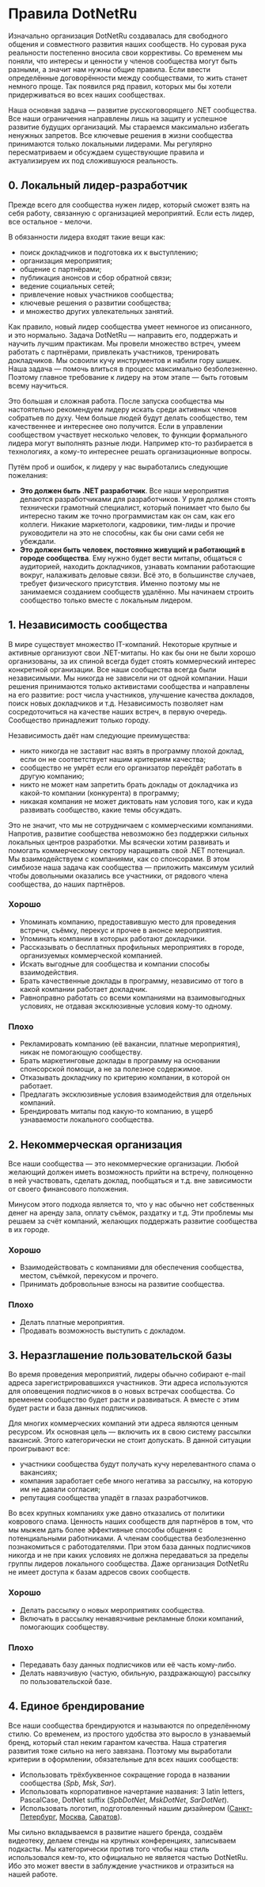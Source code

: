 # Правила DotNetRu

Изначально организация DotNetRu создавалась для свободного общения и совместного развития наших сообществ. Но суровая рука реальности постепенно вносила свои коррективы. Со временем мы поняли, что интересы и ценности у членов сообщества могут быть разными, а значит нам нужны общие правила. Если ввести определённые договорённости между сообществами, то жить станет немного проще. Так появился ряд правил, которых мы бы хотели придерживаться во всех наших сообществах.

Наша основная задача — развитие русскоговорящего .NET сообщества. Все наши ограничения направлены лишь на защиту и успешное развитие будущих организаций. Мы стараемся максимально избегать ненужных запретов. Все ключевые решения в жизни сообщества принимаются только локальными лидерами. Мы регулярно пересматриваем и обсуждаем существующие правила и актуализируем их под сложившуюся реальность.

## 0. Локальный лидер-разработчик

Прежде всего для сообщества нужен лидер, который сможет взять на себя работу, связанную с организацией мероприятий. Если есть лидер, все остальное - мелочи.

В обязанности лидера входят такие вещи как:

- поиск докладчиков и подготовка их к выступлению;
- организация мероприятия;
- общение с партнёрами;
- публикация анонсов и сбор обратной связи;
- ведение социальных сетей;
- привлечение новых участников сообщества;
- ключевые решения о развитии сообщества;
- и множество других увлекательных занятий.

Как правило, новый лидер сообщества умеет немногое из описанного, и это нормально. Задача DotNetRu — направить его, поддержать и научить лучшим практикам. Мы провели множество встреч, умеем работать с партнёрами, привлекать участников, тренировать докладчиков. Мы освоили кучу инструментов и набили гору шишек. Наша задача — помочь влиться в процесс максимально безболезненно. Поэтому главное требование к лидеру на этом этапе — быть готовым всему научиться.

Это большая и сложная работа. После запуска сообщества мы настоятельно рекомендуем лидеру искать среди активных членов собратьев по духу. Чем больше людей будут делать сообщество, тем качественнее и интереснее оно получится. Если в управлении сообществом участвует несколько человек, то функции формального лидера могут выполнять разные люди. Например кто-то разбирается в технологиях, а кому-то интереснее решать организационные вопросы.

Путём проб и ошибок, к лидеру у нас выработались следующие пожелания:

- **Это должен быть .NET разработчик**. Все наши мероприятия делаются разработчиками для разработчиков. У руля должен стоять технически грамотный специалист, который понимает что было бы интересно таким же точно программистам как он сам, как его коллеги. Никакие маркетологи, кадровики, тим-лиды и прочие руководители на это не способны, как бы они сами себя не убеждали.
- **Это должен быть человек, постоянно живущий и работающий в городе сообщества**. Ему нужно будет вести митапы, общаться с аудиторией, находить докладчиков, узнавать компании работающие вокруг, налаживать деловые связи. Всё это, в большинстве случаев, требует физического присутствия. Именно поэтому мы не занимаемся созданием сообществ удалённо. Мы начинаем строить сообщество только вместе с локальным лидером.

## 1. Независимость сообщества

В мире существует множество IT-компаний. Некоторые крупные и активные организуют свои .NET-митапы. Но как бы они не были хорошо организованы, за их спиной всегда будет стоять коммерческий интерес конкретной организации. Все наши сообщества всегда были независимыми. Мы никогда не зависели ни от одной компании. Наши решения принимаются только активистами сообщества и направлены на его развитие: рост числа участников, улучшение качества докладов, поиск новых докладчиков и т.д. Независимость позволяет нам сосредоточиться на качестве наших встреч, в первую очередь. Сообщество принадлежит только городу.

Независимость даёт нам следующие преимущества:

- никто никогда не заставит нас взять в программу плохой доклад, если он не соответствует нашим критериям качества;
- сообщество не умрёт если его организатор перейдёт работать в другую компанию;
- никто не может нам запретить брать доклады от докладчика из какой-то компании (конкурента) в программу;
- никакая компания не может диктовать нам условия того, как и куда развивать сообщество, какие темы обсуждать.

Это не значит, что мы не сотрудничаем с коммерческими компаниями. Напротив, развитие сообщества невозможно без поддержки сильных локальных центров разработки. Мы всячески хотим развивать и помогать коммерческому сектору наращивать свой .NET потенциал. Мы взаимодействуем с компаниями, как со спонсорами. В этом симбиозе наша задача как сообщества — приложить максимум усилий чтобы довольными оказались все участники, от рядового члена сообщества, до наших партнёров.

### Хорошо

- Упоминать компанию, предоставившую место для проведения встречи, съёмку, перекус и прочее в анонсе мероприятия.
- Упоминать компании в которых работают докладчики.
- Рассказывать о бесплатных профильных мероприятиях в городе, организуемых коммерческой компанией.
- Искать выгодные для сообщества и компании способы взаимодействия.
- Брать качественные доклады в программу, независимо от того в какой компании работает докладчик.
- Равноправно работать со всеми компаниями на взаимовыгодных условиях, не отдавая эксклюзивные условия кому-то одному.

### Плохо

- Рекламировать компанию (её вакансии, платные мероприятия), никак не помогающую сообществу.
- Брать маркетинговые доклады в программу на основании спонсорской помощи, а не за полезное содержимое.
- Отказывать докладчику по критерию компании, в которой он работает.
- Предлагать эксклюзивные условия взаимодействия для отдельных компаний.
- Брендировать митапы под какую-то компанию, в ущерб узнаваемости локального сообщества.

## 2. Некоммерческая организация

Все наши сообщества — это некоммерческие организации. Любой желающий должен иметь возможность прийти на встречу, полноценно в ней участвовать, сделать доклад, пообщаться и т.д. вне зависимости от своего финансового положения.

Минусом этого подхода является то, что у нас обычно нет собственных денег на аренду зала, оплату съёмок, раздатку и т.д. Эти проблемы мы решаем за счёт компаний, желающих поддержать развитие сообщества в их городе.

### Хорошо

- Взаимодействовать с компаниями для обеспечения сообщества, местом, съёмкой, перекусом и прочего.
- Принимать добровольные взносы на развитие сообщества.

### Плохо

- Делать платные мероприятия.
- Продавать возможность выступить с докладом.

## 3. Неразглашение пользовательской базы

Во время проведения мероприятий, лидеры обычно собирают e-mail адреса зарегистрировавшихся участников. Эти адреса используются для оповещения подписчиков в о новых встречах сообщества. Со временем сообщество будет расти и развиваться. А вместе с этим будет расти и база данных подписчиков.

Для многих коммерческих компаний эти адреса являются ценным ресурсом. Их основная цель — включить их в свою систему рассылки вакансий. Этого категорически не стоит допускать. В данной ситуации проигрывают все:

- участники сообщества будут получать кучу нерелевантного спама о вакансиях;
- компания заработает себе много негатива за рассылку, на которую им не давали согласия;
- репутация сообщества упадёт в глазах разработчиков.

Во всех крупных компаниях уже давно отказались от политики коврового спама. Ценность наших сообществ для партнёров в том, что мы мыжем дать более эффективные способы общения с потенциальными работниками. А членам сообщества безболезненно познакомиться с работодателями. При этом база данных подписчиков никогда и не при каких условиях не должна передаваться за пределы группы лидеров локального сообщества. Даже организация DotNetRu не имеет доступа к базам адресов своих сообществ.

### Хорошо

- Делать рассылку о новых мероприятиях сообщества.
- Включать в рассылку ненавязчивые рекламные блоки компаний, помогающих сообществу.

### Плохо

- Передавать базу данных подписчиков или её часть кому-либо.
- Делать навязчивую (частую, обильную, раздражающую) рассылку по пользовательской базе.

## 4. Единое брендирование

Все наши сообщества брендируются и называются по определённому стилю. Со временем, из простого удобства это выросло в узнаваемый бренд, который стал неким гарантом качества. Наша стратегия развития тоже сильно на него завязана. Поэтому мы выработали критерии в оформлении, обязательные для всех наших сообществ:

- Использовать трёхбуквенное сокращение города в названии сообщества (_Spb_, _Msk_, _Sar_).
- Использовать корпоративное начертание названия: 3 latin letters, PascalCase, DotNet suffix (_SpbDotNet_, _MskDotNet_, _SarDotNet_).
- Использовать логотип, подготовленный нашим дизайнером ([Санкт-Петербург](https://dotnet.ru/images/spbdotnet-squared-logo.svg), [Москва](https://dotnet.ru/images/mskdotnet-squared-logo.svg), [Саратов](https://dotnet.ru/images/sardotnet-squared-logo.svg)).

Мы сильно вкладываемся в развитие нашего бренда, создаём видеотеку, делаем стенды на крупных конференциях, записываем подкасты. Мы категорически против того чтобы наш стиль использовался кем-то, кто официально не является частью DotNetRu. Ибо это может ввести в заблуждение участников и отразиться на нашей работе.

